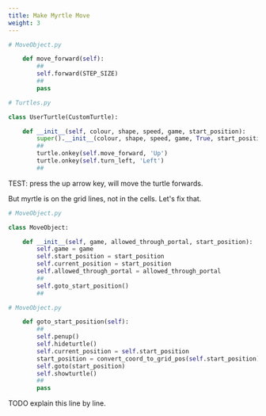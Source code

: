 ```yaml
---
title: Make Myrtle Move
weight: 3
---
```


```python
# MoveObject.py

    def move_forward(self):
        ##
        self.forward(STEP_SIZE)
        ##
        pass

```

```python
# Turtles.py

class UserTurtle(CustomTurtle):

    def __init__(self, colour, shape, speed, game, start_position):
        super().__init__(colour, shape, speed, game, True, start_position)
        ##
        turtle.onkey(self.move_forward, 'Up')
        turtle.onkey(self.turn_left, 'Left')
        ##

```

TEST: press the up arrow key, will move the turtle forwards.

But myrtle is on the grid lines, not in the cells. Let's fix that.

```python
# MoveObject.py

class MoveObject:

    def __init__(self, game, allowed_through_portal, start_position):
        self.game = game
        self.start_position = start_position
        self.current_position = start_position
        self.allowed_through_portal = allowed_through_portal
        ##
        self.goto_start_position()
        ##

```

```python
# MoveObject.py

    def goto_start_position(self):
        ##
        self.penup()
        self.hideturtle()
        self.current_position = self.start_position
        start_position = convert_coord_to_grid_pos(self.start_position)
        self.goto(start_position)
        self.showturtle()
        ##
        pass
```

TODO explain this line by line.
